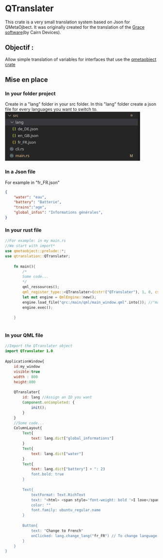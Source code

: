 # QTranslater
This crate is a very small translation system based on Json for QMetaOjbect.
It was originally created for the translation of the [Grace software](https://gitlab.cairn-devices.eu/cairntech/grace)(by Cairn Devices).


## Objectif : 
Allow simple translation of variables for interfaces that use the [qmetaobject crate](https://github.com/woboq/qmetaobject-rs)
## Mise en place 


### In your folder project 
Create in a "lang" folder in your src folder. In this "lang" folder create a json file for every languages you want to switch to.
![Screenshot](./screenshot.png)

### In a Json file
For example in "fr_FR.json"
```json
{
    "water": "eau",
    "battery": "Batterie",
    "trains":"age",
    "global_infos": "Informations générales", 
}
```

### In your rust file
```rust
//For example: in my main.rs
//We start with import*
use qmetaobject::prelude::*; 
use qtranslation::QTranslater;

    fn main(){
        /*
        Some code...
        */
        qml_ressources(); 
        qml_register_type::<QTranslater>(cstr!("QTranslater"), 1, 0, cstr!("QTranslater")); //Register the QTranslater type
        let mut engine = QmlEngine::new();
        engine.load_file("qrc:/main/qml/main_window.qml".into()); //"main_window" is just my qml first window.But it can be any other page.
        engine.exec();

    }
    
```
### In your QML file
```qml
//Import the QTranslater object
import QTranslater 1.0

ApplicationWindow{
    id:my_window
    visible:true
    width : 800
    height:800

    QTranslater{
        id: lang //Assign an ID you want
        Component.onCompleted: {
            init();
        }
    }
    //Some code...
    ColumnLayout{
        Text{
            text: lang.dict["global_informations"]
        }
        Text{
            text: lang.dict["water"]
        }
        Text{
            text: lang.dict["battery"] + ": 23
            font.bold: true
        }

        Text{
            textFormat: Text.RichText
            text: "<html> <span style='font-weight: bold '>I love</span><span>" +lang.dict.["trains"] + +"</span><\html>"
            color: ""
            font.family: ubuntu_regular.name
        }
        
        Button{
            text: "Change to French"
            onClicked: lang.change_lang("fr_FR") // To change language
        }
    } 
}


```




